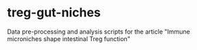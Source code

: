 # treg-gut-niches
Data pre-processing and analysis scripts for the article "Immune microniches shape intestinal Treg function"

